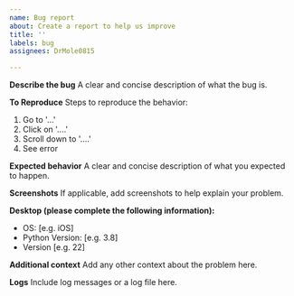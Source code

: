 ```yaml
---
name: Bug report
about: Create a report to help us improve
title: ''
labels: bug
assignees: DrMole0815

---
```


**Describe the bug**
A clear and concise description of what the bug is.

**To Reproduce**
Steps to reproduce the behavior:
1. Go to '...'
2. Click on '....'
3. Scroll down to '....'
4. See error

**Expected behavior**
A clear and concise description of what you expected to happen.

**Screenshots**
If applicable, add screenshots to help explain your problem.

**Desktop (please complete the following information):**
 - OS: [e.g. iOS]
 - Python Version: [e.g. 3.8]
 - Version [e.g. 22]

**Additional context**
Add any other context about the problem here.

**Logs**
Include log messages or a log file here.
